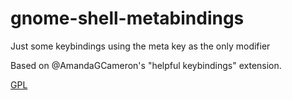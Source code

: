 gnome-shell-metabindings
========================

Just some keybindings using the meta key as the only modifier

Based on @AmandaGCameron's "helpful keybindings" extension.

[GPL](www.gnu.org/licenses/gpl.html)
